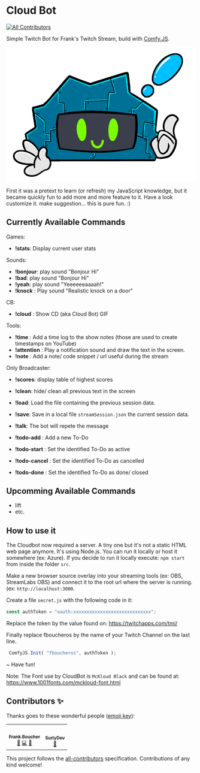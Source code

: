 # Cloud Bot
<!-- ALL-CONTRIBUTORS-BADGE:START - Do not remove or modify this section -->
[![All Contributors](https://img.shields.io/badge/all_contributors-2-orange.svg?style=flat-square)](#contributors-)
<!-- ALL-CONTRIBUTORS-BADGE:END -->

Simple Twitch Bot for Frank's Twitch Stream, build with [Comfy.JS](https://github.com/instafluff/ComfyJS). 

![cloudbot logo](medias/cloudbot_logo.png)

First it was a pretext to learn (or refresh) my JavaScript knowledge, but it became quickly fun to add more and more feature to it. Have a look customize it. make suggestion... this is pure fun. :)

Currently Available Commands
----------------------------

Games:
- **!stats**: Display current user stats

Sounds:
- **!bonjour**: play sound "Bonjour Hi"
- **!bad**: play sound "Bonjour Hi"
- **!yeah**: play sound "Yeeeeeeaaaah!"
- **!knock** : Play sound "Realistic knock on a door"

CB:
- **!cloud** : Show CD (aka Cloud Bot) GIF

Tools: 
- **!time** <text>: Add a time log to the show notes (those are used to create timestamps on YouTube)
- **!attention** <text>: Play a notification sound and draw the text in the screen.
- **!note** <text>: Add a note/ code snippet / url useful during the stream


Only Broadcaster:
- **!scores**: display table of highest scores
- **!clean**: hide/ clean all previous text in the screen
- **!load**: Load the file containing the previous session data.
- **!save**: Save in a local file `streamSession.json` the current session data.
- **!talk**: The bot will repete the message

- **!todo-add** <text>:  Add a new To-Do
- **!todo-start** <number>:  Set the identified To-Do as active
- **!todo-cancel** <number>:  Set the identified To-Do as cancelled
- **!todo-done** <number>:  Set the identified To-Do as done/ closed


Upcomming Available Commands
----------------------------

- lift
- etc.

How to use it
-------------

The Cloudbot now required a server. A tiny one but it's not a static HTML web page anymore. It's using Node.js. You can run it locally or host it somewhere (ex: Azure).
If you decide to run it locally execute: `npm start` from inside the folder `src`.

Make a new browser source overlay into your streaming tools (ex: OBS, StreamLabs OBS) and connect it to the root url where the server is running. (ex: `http://localhost:3000`.

Create a file `secret.js` with the following code in it: 

```js
const authToken = "oauth:xxxxxxxxxxxxxxxxxxxxxxxxxxxxx";
```

Replace the token by the value found on: https://twitchapps.com/tmi/

Finally replace fboucheros by the name of your Twitch Channel on the last line. 

```js
 ComfyJS.Init( "fboucheros", authToken );
```

~ Have fun!

Note: The Font use by CloudBot is `McKloud Black` and can be found at: https://www.1001fonts.com/mckloud-font.html


## Contributors ✨

Thanks goes to these wonderful people ([emoji key](https://allcontributors.org/docs/en/emoji-key)):

<!-- ALL-CONTRIBUTORS-LIST:START - Do not remove or modify this section -->
<!-- prettier-ignore-start -->
<!-- markdownlint-disable -->
<table>
  <tr>
    <td align="center"><a href="http://cloud5mins.com"><img src="https://avatars3.githubusercontent.com/u/2404846?v=4" width="100px;" alt=""/><br /><sub><b>Frank Boucher</b></sub></a><br /><a href="https://github.com/FBoucher/CloudBot/commits?author=FBoucher" title="Documentation">📖</a> <a href="https://github.com/FBoucher/CloudBot/commits?author=FBoucher" title="Code">💻</a> <a href="#ideas-FBoucher" title="Ideas, Planning, & Feedback">🤔</a></td>
    <td align="center"><a href="https://github.com/surlydev"><img src="https://avatars1.githubusercontent.com/u/880671?v=4" width="100px;" alt=""/><br /><sub><b>SurlyDev</b></sub></a><br /><a href="#ideas-surlydev" title="Ideas, Planning, & Feedback">🤔</a></td>
  </tr>
</table>

<!-- markdownlint-enable -->
<!-- prettier-ignore-end -->
<!-- ALL-CONTRIBUTORS-LIST:END -->

This project follows the [all-contributors](https://github.com/all-contributors/all-contributors) specification. Contributions of any kind welcome!


